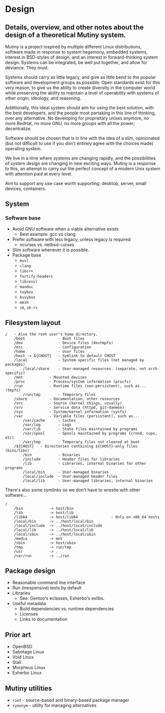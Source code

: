 # Design
## Details, overview, and other notes about the design of a theoretical Mutiny system.

Mutiny is a project inspired by multiple different Linux distributions, software made in
response to system hegemony, embedded systems, interest in BSD-styles of design, and an
interest in forward-thinking system design. Systems can be integrated, be well put together,
and allow for deviance. They must.

Systems should carry as little legacy, and give as little bend to the popular software
and development groups as possible. Open standards exist for this very reason, to give
us the ablity to create diversity in the computer world while preserving the ability to
maintain a level of operability with systems of other origin, ideology, and reasoning.

Additionally, this ideal system should aim for using the best solution, with the best
developers, and the people most partaking in this line of thinking, over any alternative.
No developing for proprietary unixes anymore, no more RedHat, no more GNU, no more groups
with all the power; decentralize.

Software should be chosen that is in line with the idea of a slim, opinionated (but not
difficult to use if you don't entirely agree with the choices made) operating system.

We live in a time where systems are changing rapidly, and the possibilities of system design
are changing in new exciting ways. Mutiny is a response to this, an attempt to carry out
the perfect concept of a modern Unix system with attention paid at every level.

Aim to support any use case worth supporting: desktop, server, small devices, containers.

## System

### Software base

- Avoid GNU software when a viable alternative exists
    - Best example: gcc vs clang
- Prefer software with less legacy, unless legacy is required
    - ncurses vs. netbsd-curses
- Slim software whenever it is possible.
- Package base
    - `musl`
    - `clang`
    - `libc++`
    - `fortify-headers`
    - `libressl`
    - `mandoc`
    - `toybox`
    - `busybox`
    - `mksh`
    - `s6`, `s6-rc`

## Filesystem layout

```text
/   - Also the root user's home directory.
    /boot               - Boot files
    /dev                - Device files (devtmpfs)
    /etc                - Configuration
    /home               - User files
    /host -> ${CHOST}   - Symlink to default CHOST
    /local              - System-specific files (not managed by packages)
        /local/share    - User-managed resources. (separate, not arch-specific)
    /mnt            - Mounted devices
    /proc           - Process/system information (procfs)
    /run            - Runtime files (non-persistent), such as... (tmpfs)
        /run/tmp        - Temporary files
    /share          - Documentation, other resources
    /src            - Source (kernel things, usually)
    /srv            - Service data (httpd, git-daemon)
    /sys            - System/kernel information (sysfs)
    /var            - Variable files (persistent), such as...
        /var/cache      - Caches
        /var/log        - Logs
        /var/lib        - State files maintained by programs
        /var/spool      - Spools maintained by programs (crond, cups, etc)
        /var/tmp        - Temporary files not cleared at boot
    /${CHOST}   - Directories containing ${CHOST}-only files (bins/libs)
        /bin            - Binaries
        /include        - Header files for libraries
        /lib            - Libraries, internal binaries for other programs
        /local/bin      - User-managed binaries
        /local/include  - User-managed header files
        /local/lib      - User-managed libraries, internal binaries
```

There's also some symlinks so we don't have to wrestle with other software...

```text
/
    /bin            -> host/bin
    /lib            -> host/lib
    /lib64          -> host/lib64               - Only on x86_64 hosts
    /local/bin      -> ../host/local/bin
    /local/include  -> ../host/local/include
    /local/lib      -> ../host/local/lib
    /local/sbin     -> ../host/local/sbin
    /media          -> mnt
    /sbin           -> host/sbin
    /tmp            -> run/tmp
    /usr            -> .
    /var/run        -> ../run
```

## Package design

- Reasonable command line interface
- Run (inexpensive) tests by default
- Libraries
    - See: Gentoo's eclasses, Exherbo's exlibs.
- Useful metadata
    - Build dependencies vs. runtime dependencies
    - Licenses
    - Links to documentation

## Prior art

- OpenBSD
- Sabotage Linux
- Void Linux
- Stali
- Morpheus Linux
- Exherbo Linux

## Mutiny utilities

- `riot` - source-based and binary-based package manager
- `synonym` - utility for managing alternatives


